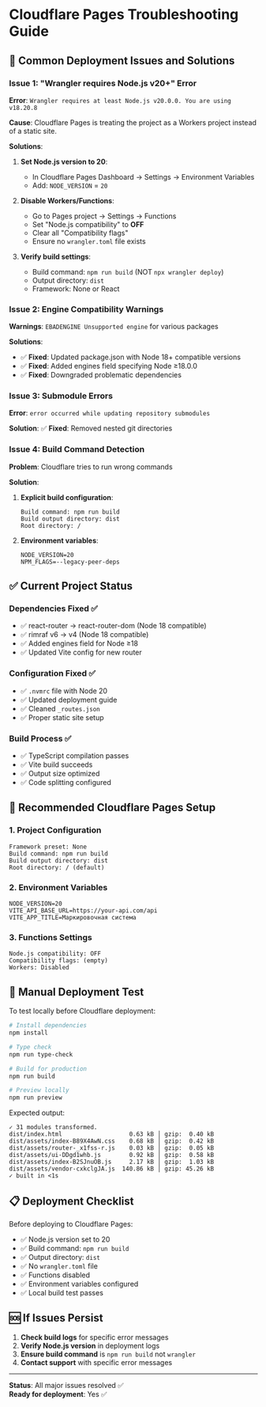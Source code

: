# Cloudflare Pages Troubleshooting Guide

## 🚨 Common Deployment Issues and Solutions

### Issue 1: "Wrangler requires Node.js v20+" Error
**Error**: `Wrangler requires at least Node.js v20.0.0. You are using v18.20.8`

**Cause**: Cloudflare Pages is treating the project as a Workers project instead of a static site.

**Solutions**:
1. **Set Node.js version to 20**:
   - In Cloudflare Pages Dashboard → Settings → Environment Variables
   - Add: `NODE_VERSION` = `20`

2. **Disable Workers/Functions**:
   - Go to Pages project → Settings → Functions
   - Set "Node.js compatibility" to **OFF**
   - Clear all "Compatibility flags"
   - Ensure no `wrangler.toml` file exists

3. **Verify build settings**:
   - Build command: `npm run build` (NOT `npx wrangler deploy`)
   - Output directory: `dist`
   - Framework: None or React

### Issue 2: Engine Compatibility Warnings
**Warnings**: `EBADENGINE Unsupported engine` for various packages

**Solutions**:
- ✅ **Fixed**: Updated package.json with Node 18+ compatible versions
- ✅ **Fixed**: Added engines field specifying Node ≥18.0.0
- ✅ **Fixed**: Downgraded problematic dependencies

### Issue 3: Submodule Errors
**Error**: `error occurred while updating repository submodules`

**Solution**: ✅ **Fixed**: Removed nested git directories

### Issue 4: Build Command Detection
**Problem**: Cloudflare tries to run wrong commands

**Solution**:
1. **Explicit build configuration**:
   ```
   Build command: npm run build
   Build output directory: dist
   Root directory: /
   ```

2. **Environment variables**:
   ```
   NODE_VERSION=20
   NPM_FLAGS=--legacy-peer-deps
   ```

## ✅ Current Project Status

### Dependencies Fixed ✅
- ✅ react-router → react-router-dom (Node 18 compatible)
- ✅ rimraf v6 → v4 (Node 18 compatible)  
- ✅ Added engines field for Node ≥18
- ✅ Updated Vite config for new router

### Configuration Fixed ✅
- ✅ `.nvmrc` file with Node 20
- ✅ Updated deployment guide
- ✅ Cleaned `_routes.json` 
- ✅ Proper static site setup

### Build Process ✅
- ✅ TypeScript compilation passes
- ✅ Vite build succeeds
- ✅ Output size optimized
- ✅ Code splitting configured

## 🚀 Recommended Cloudflare Pages Setup

### 1. Project Configuration
```
Framework preset: None
Build command: npm run build  
Build output directory: dist
Root directory: / (default)
```

### 2. Environment Variables
```
NODE_VERSION=20
VITE_API_BASE_URL=https://your-api.com/api
VITE_APP_TITLE=Маркировочная система
```

### 3. Functions Settings
```
Node.js compatibility: OFF
Compatibility flags: (empty)
Workers: Disabled
```

## 🔧 Manual Deployment Test

To test locally before Cloudflare deployment:

```bash
# Install dependencies
npm install

# Type check
npm run type-check

# Build for production  
npm run build

# Preview locally
npm run preview
```

Expected output:
```
✓ 31 modules transformed.
dist/index.html                   0.63 kB │ gzip:  0.40 kB
dist/assets/index-B89X4AwN.css    0.68 kB │ gzip:  0.42 kB
dist/assets/router-_x1fss-r.js    0.03 kB │ gzip:  0.05 kB
dist/assets/ui-DDgd1whb.js        0.92 kB │ gzip:  0.58 kB
dist/assets/index-B2SJnuOB.js     2.17 kB │ gzip:  1.03 kB
dist/assets/vendor-cxkclgJA.js  140.86 kB │ gzip: 45.26 kB
✓ built in <1s
```

## 📋 Deployment Checklist

Before deploying to Cloudflare Pages:

- ✅ Node.js version set to 20
- ✅ Build command: `npm run build`
- ✅ Output directory: `dist`
- ✅ No `wrangler.toml` file
- ✅ Functions disabled
- ✅ Environment variables configured
- ✅ Local build test passes

## 🆘 If Issues Persist

1. **Check build logs** for specific error messages
2. **Verify Node.js version** in deployment logs
3. **Ensure build command** is `npm run build` not `wrangler`
4. **Contact support** with specific error messages

---

**Status**: All major issues resolved ✅  
**Ready for deployment**: Yes ✅